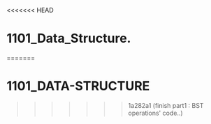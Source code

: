 <<<<<<< HEAD
# 1101_Data_Structure.
=======
# 1101_DATA-STRUCTURE
>>>>>>> 1a282a1 (finish part1 : BST operations' code..)
